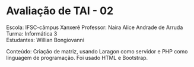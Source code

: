 # Avaliação de TAI - 02
Escola: IFSC-câmpus Xanxerê 
Professor: Naira Alice Andrade de Arruda                           
Turma: Informática 3                                
Estudantes: Willian Bongiovanni                      

Conteúdo: Criação de matriz, usando Laragon como servidor e PHP como linguagem de programação. Foi usado HTML e Bootstrap.
